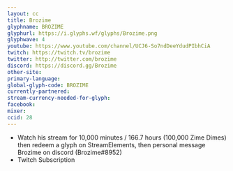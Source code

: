 ```yaml
---
layout: cc
title: Brozime
glyphname: BROZIME
glyphurl: https://i.glyphs.wf/glyphs/Brozime.png
glyphwave: 4
youtube: https://www.youtube.com/channel/UCJ6-So7ndDeeYdudPIbhCiA
twitch: https://twitch.tv/brozime
twitter: http://twitter.com/brozime
discord: https://discord.gg/Brozime
other-site: 
primary-language: 
global-glyph-code: BROZIME
currently-partnered: 
stream-currency-needed-for-glyph: 
facebook: 
mixer: 
ccid: 28
---
```

* Watch his stream for 10,000 minutes / 166.7 hours (100,000 Zime Dimes) then redeem a glyph on StreamElements, then personal message Brozime on discord (Brozime#8952)
* Twitch Subscription
